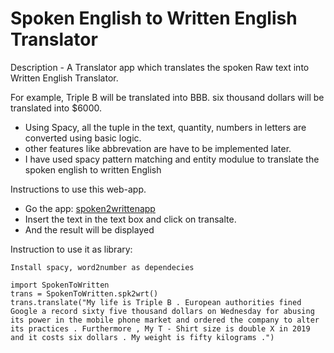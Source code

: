 # Spoken English to Written English Translator
 Description - A Translator app which translates the spoken Raw text into Written English Translator.
 
 For example, Triple B will be translated into BBB.
 six thousand dollars will be translated into $6000.
 
 
 
- Using Spacy, all the tuple in the text, quantity, numbers in letters are converted using basic logic.
- other features like abbrevation are have to be implemented later. 
- I have used spacy pattern matching and entity modulue to translate the spoken english to written English


Instructions to use this web-app.

- Go the app: [spoken2writtenapp](https://spoken2writtenapp.herokuapp.com/)
- Insert the text in the text box and click on transalte.
- And the result will be displayed

Instruction to use it as library:

```
Install spacy, word2number as dependecies

```

```
import SpokenToWritten
trans = SpokenToWritten.spk2wrt()
trans.translate("My life is Triple B . European authorities fined Google a record sixty five thousand dollars on Wednesday for abusing its power in the mobile phone market and ordered the company to alter its practices . Furthermore , My T - Shirt size is double X in 2019 and it costs six dollars . My weight is fifty kilograms .")
```


